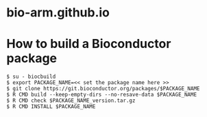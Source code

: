 # bio-arm.github.io


# How to build a Bioconductor package

    $ su - biocbuild
    $ export PACKAGE_NAME=<< set the package name here >>
    $ git clone https://git.bioconductor.org/packages/$PACKAGE_NAME
    $ R CMD build --keep-empty-dirs --no-resave-data $PACKAGE_NAME
    $ R CMD check $PACKAGE_NAME_version.tar.gz
    $ R CMD INSTALL $PACKAGE_NAME
